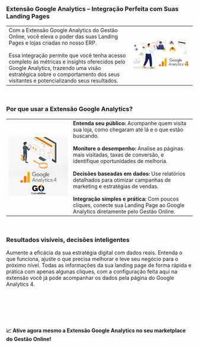 ### Extensão Google Analytics – Integração Perfeita com Suas Landing Pages

| | |
|-|-|
|Com a Extensão Google Analytics do Gestão Online, você eleva o poder das suas Landing Pages e lojas criadas no nosso ERP.<br><br>Essa integração permite que você tenha acesso completo às métricas e insights oferecidos pelo Google Analytics, trazendo uma visão estratégica sobre o comportamento dos seus visitantes e potencializando seus resultados. |![](https://github.com/Gestao-Online/public-docs/blob/c551296519f2cd51ba8c4c674c98c7ed80b751a2/erp-v2/marketplace/extensions/me.ga4.gestao-online.chat/assets/extensao_ga4_loja_01.png?raw=true) |

<br>

### Por que usar a Extensão Google Analytics?

| | |
|-|-|
|![](https://github.com/Gestao-Online/public-docs/blob/c551296519f2cd51ba8c4c674c98c7ed80b751a2/erp-v2/marketplace/extensions/me.ga4.gestao-online.chat/assets/extensao_ga4_loja_02.png?raw=true) |**Entenda seu público:** Acompanhe quem visita sua loja, como chegaram até lá e o que estão buscando.<br><br>**Monitore o desempenho:** Analise as páginas mais visitadas, taxas de conversão, e identifique oportunidades de melhoria.<br><br>**Decisões baseadas em dados:** Use relatórios detalhados para otimizar campanhas de marketing e estratégias de vendas.<br><br>**Integração simples e prática:** Com poucos cliques, conecte sua Landing Page ao Google Analytics diretamente pelo Gestão Online. |

<br>

### Resultados visíveis, decisões inteligentes

Aumente a eficácia da sua estratégia digital com dados reais. Entenda o que funciona, ajuste o que precisa melhorar e leve seu negócio para o próximo nível. Todas as informações da sua landing page de forma rápida e prática com apenas algunas cliques, com a configuração feita aqui na extensão você já pode acompanhar os dados pela página do Google Analytics 4.

<br>

![]()

<br>

**📈 Ative agora mesmo a Extensão Google Analytics no seu marketplace do Gestão Online!**